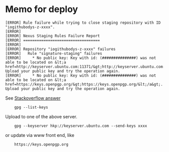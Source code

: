 # Memo for deploy

```
[ERROR] Rule failure while trying to close staging repository with ID "iogithubodys-z-xxxx".
[ERROR]
[ERROR] Nexus Staging Rules Failure Report
[ERROR] ==================================
[ERROR]
[ERROR] Repository "iogithubodys-z-xxxx" failures
[ERROR]   Rule "signature-staging" failures
[ERROR]     * No public key: Key with id: (###############) was not able to be located on &lt;a href=http://keyserver.ubuntu.com:11371/&gt;http://keyserver.ubuntu.com:11371/&lt;/a&gt;. Upload your public key and try the operation again.
[ERROR]     * No public key: Key with id: (###############) was not able to be located on &lt;a href=https://keys.openpgp.org/&gt;https://keys.openpgp.org/&lt;/a&gt;. Upload your public key and try the operation again.
```

See [Stackoverflow answer](https://stackoverflow.com/a/32962786/7362888)

```
    gpg --list-keys
```

Upload to one of the above server.

```
    gpg --keyserver hkp://keyserver.ubuntu.com --send-keys xxxx
```

or update via www front end, like

```
    https://keys.openpgp.org
```
